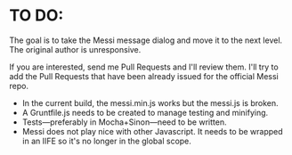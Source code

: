 TO DO:
======

The goal is to take the Messi message dialog and move it to the next level.  The original author is unresponsive.

If you are interested, send me Pull Requests and I'll review them.  I'll try to add the Pull Requests that have
been already issued for the official Messi repo.

* In the current build, the messi.min.js works but the messi.js is broken.
* A Gruntfile.js needs to be created to manage testing and minifying.
* Tests—preferably in Mocha+Sinon—need to be written.
* Messi does not play nice with other Javascript.  It needs to be wrapped in an IIFE so it's no longer in the
  global scope.
